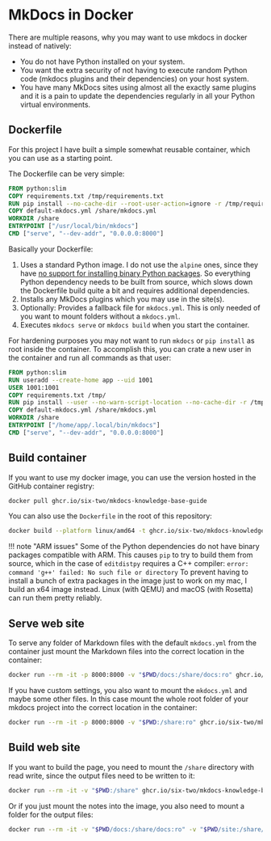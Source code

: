 # MkDocs in Docker

There are multiple reasons, why you may want to use mkdocs in docker instead of natively:

- You do not have Python installed on your system.
- You want the extra security of not having to execute random Python code (mkdocs plugins and their dependencies) on your host system.
- You have many MkDocs sites using almost all the exactly same plugins and it is a pain to update the dependencies regularly in all your Python virtual environments.

## Dockerfile

For this project I have built a simple somewhat reusable container, which you can use as a starting point.

The Dockerfile can be very simple:
```Dockerfile
FROM python:slim
COPY requirements.txt /tmp/requirements.txt
RUN pip install --no-cache-dir --root-user-action=ignore -r /tmp/requirements.txt
COPY default-mkdocs.yml /share/mkdocs.yml
WORKDIR /share
ENTRYPOINT ["/usr/local/bin/mkdocs"]
CMD ["serve", "--dev-addr", "0.0.0.0:8000"]
```

Basically your Dockerfile:

1. Uses a standard Python image.
    I do not use the `alpine` ones, since they have [no support for installing binary Python packages](https://pythonspeed.com/articles/alpine-docker-python/).
    So everything Python dependency needs to be built from source, which slows down the Dockerfile build quite a bit and requires additional dependencies.
2. Installs any MkDocs plugins which you may use in the site(s).
3. Optionally: Provides a fallback file for `mkdocs.yml`.
    This is only needed of you want to mount folders without a `mkdocs.yml`.
4. Executes `mkdocs serve` or `mkdocs build` when you start the container.

For hardening purposes you may not want to run `mkdocs` or `pip install` as root inside the container.
To accomplish this, you can crate a new user in the container and run all commands as that user:
```Dockerfile
FROM python:slim
RUN useradd --create-home app --uid 1001
USER 1001:1001
COPY requirements.txt /tmp/
RUN pip install --user --no-warn-script-location --no-cache-dir -r /tmp/requirements.txt
COPY default-mkdocs.yml /share/mkdocs.yml
WORKDIR /share
ENTRYPOINT ["/home/app/.local/bin/mkdocs"]
CMD ["serve", "--dev-addr", "0.0.0.0:8000"]
```

## Build container

If you want to use my docker image, you can use the version hosted in the GitHub container registry:
```bash
docker pull ghcr.io/six-two/mkdocs-knowledge-base-guide
```

You can also use the `Dockerfile` in the root of this repository:
```bash
docker build --platform linux/amd64 -t ghcr.io/six-two/mkdocs-knowledge-base-guide .
```

!!! note "ARM issues"
    Some of the Python dependencies do not have binary packages compatible with ARM.
    This causes `pip` to try to build them from source, which in the case of `editdistpy` requires a C++ compiler:
    ```
    error: command 'g++' failed: No such file or directory
    ```
    To prevent having to install a bunch of extra packages in the image just to work on my mac, I build an x64 image instead.
    Linux (with QEMU) and macOS (with Rosetta) can run them pretty reliably.

## Serve web site

To serve any folder of Markdown files with the default `mkdocs.yml` from the container just mount the Markdown files into the correct location in the container:

```bash
docker run --rm -it -p 8000:8000 -v "$PWD/docs:/share/docs:ro" ghcr.io/six-two/mkdocs-knowledge-base-guide
```

If you have custom settings, you also want to mount the `mkdocs.yml` and maybe some other files.
In this case mount the whole root folder of your mkdocs project into the correct location in the container:
```bash
docker run --rm -it -p 8000:8000 -v "$PWD:/share:ro" ghcr.io/six-two/mkdocs-knowledge-base-guide
```

## Build web site

If you want to build the page, you need to mount the `/share` directory with read write, since the output files need to be written to it:
```bash
docker run --rm -it -v "$PWD:/share" ghcr.io/six-two/mkdocs-knowledge-base-guide build
```

Or if you just mount the notes into the image, you also need to mount a folder for the output files:
```bash
docker run --rm -it -v "$PWD/docs:/share/docs:ro" -v "$PWD/site:/share/site" ghcr.io/six-two/mkdocs-knowledge-base-guide build
```

